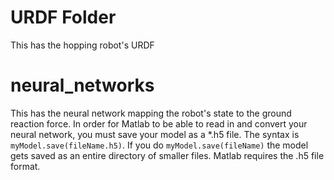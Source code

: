 # URDF Folder
This has the hopping robot's URDF

# neural_networks 
This has the neural network mapping the robot's state to the ground reaction force. In order for Matlab to be able to read in and convert your neural network, you must save your model as a *.h5 file. The syntax is ```myModel.save(fileName.h5)```. If you do ```myModel.save(fileName)``` the model gets saved as an entire directory of smaller files. Matlab requires the .h5 file format. 
